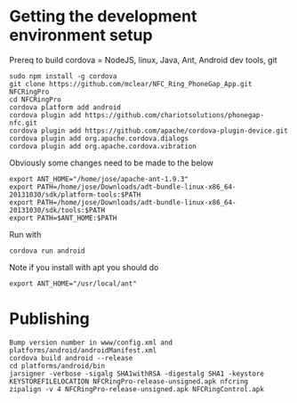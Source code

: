 # Getting the development environment setup

Prereq to build cordova = NodeJS, linux, Java, Ant, Android dev tools, git

```
sudo npm install -g cordova
git clone https://github.com/mclear/NFC_Ring_PhoneGap_App.git NFCRingPro
cd NFCRingPro
cordova platform add android
cordova plugin add https://github.com/chariotsolutions/phonegap-nfc.git
cordova plugin add https://github.com/apache/cordova-plugin-device.git
cordova plugin add org.apache.cordova.dialogs
cordova plugin add org.apache.cordova.vibration
```
Obviously some changes need to be made to the below

```
export ANT_HOME="/home/jose/apache-ant-1.9.3"
export PATH=/home/jose/Downloads/adt-bundle-linux-x86_64-20131030/sdk/platform-tools:$PATH
export PATH=/home/jose/Downloads/adt-bundle-linux-x86_64-20131030/sdk/tools:$PATH
export PATH=$ANT_HOME:$PATH
```

Run with
```
cordova run android
```

Note if you install with apt you should do 

```
export ANT_HOME="/usr/local/ant"
```

# Publishing
```
Bump version number in www/config.xml and platforms/android/androidManifest.xml
cordova build android --release
cd platforms/android/bin
jarsigner -verbose -sigalg SHA1withRSA -digestalg SHA1 -keystore KEYSTOREFILELOCATION NFCRingPro-release-unsigned.apk nfcring
zipalign -v 4 NFCRingPro-release-unsigned.apk NFCRingControl.apk
```
